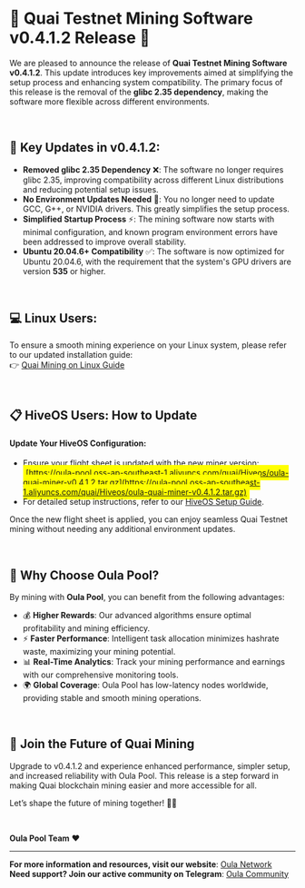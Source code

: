 # 🚀 Quai Testnet Mining Software v0.4.1.2 Release 🎉

We are pleased to announce the release of **Quai Testnet Mining Software v0.4.1.2**. This update introduces key improvements aimed at simplifying the setup process and enhancing system compatibility. The primary focus of this release is the removal of the **glibc 2.35 dependency**, making the software more flexible across different environments.

<br>

## 🔧 **Key Updates in v0.4.1.2**:

- **Removed glibc 2.35 Dependency** ❌: The software no longer requires glibc 2.35, improving compatibility across different Linux distributions and reducing potential setup issues.
- **No Environment Updates Needed** 🔄: You no longer need to update GCC, G++, or NVIDIA drivers. This greatly simplifies the setup process.
- **Simplified Startup Process** ⚡: The mining software now starts with minimal configuration, and known program environment errors have been addressed to improve overall stability.
- **Ubuntu 20.04.6+ Compatibility** ✅: The software is now optimized for Ubuntu 20.04.6, with the requirement that the system's GPU drivers are version **535** or higher.

<br>

## 💻 **Linux Users:**
To ensure a smooth mining experience on your Linux system, please refer to our updated installation guide:  
👉 [Quai Mining on Linux Guide](https://oula-faq.gitbook.io/zh/en/mining-tutorial/quai-linux)

<br>

## 📋 **HiveOS Users: How to Update**

#### Update Your HiveOS Configuration:
- Ensure your flight sheet is updated with the new miner version:
<span style="background-color: yellow; padding: 5px;">[https://oula-pool.oss-ap-southeast-1.aliyuncs.com/quai/Hiveos/oula-quai-miner-v0.4.1.2.tar.gz](https://oula-pool.oss-ap-southeast-1.aliyuncs.com/quai/Hiveos/oula-quai-miner-v0.4.1.2.tar.gz)</span>
- For detailed setup instructions, refer to our [HiveOS Setup Guide](https://oula-faq.gitbook.io/zh/en/mining-tutorial/quai-hiveos).

Once the new flight sheet is applied, you can enjoy seamless Quai Testnet mining without needing any additional environment updates.

<br>

## 🌟 **Why Choose Oula Pool?**
By mining with **Oula Pool**, you can benefit from the following advantages:
- 💰 **Higher Rewards**: Our advanced algorithms ensure optimal profitability and mining efficiency.
- ⚡ **Faster Performance**: Intelligent task allocation minimizes hashrate waste, maximizing your mining potential.
- 📊 **Real-Time Analytics**: Track your mining performance and earnings with our comprehensive monitoring tools.
- 🌍 **Global Coverage**: Oula Pool has low-latency nodes worldwide, providing stable and smooth mining operations.

<br>

## 🔮 **Join the Future of Quai Mining**
Upgrade to v0.4.1.2 and experience enhanced performance, simpler setup, and increased reliability with Oula Pool. This release is a step forward in making Quai blockchain mining easier and more accessible for all.

Let’s shape the future of mining together! 💪💎

<br>

**Oula Pool Team** ❤️

---  
**For more information and resources, visit our website**: [Oula Network](https://oula.network)  
**Need support? Join our active community on Telegram**: [Oula Community](https://t.me/oulacommunity)

